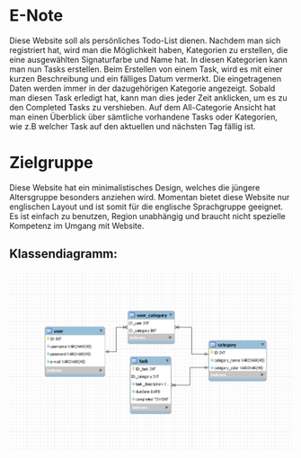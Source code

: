# E-Note

Diese Website soll als persönliches Todo-List dienen. Nachdem man sich registriert hat, wird man die Möglichkeit haben, Kategorien zu erstellen, die eine ausgewählten Signaturfarbe und Name hat. In diesen Kategorien kann man nun Tasks erstellen. Beim Erstellen von einem Task, wird es mit einer kurzen Beschreibung und ein fälliges Datum vermerkt. Die eingetragenen Daten werden immer in der dazugehörigen Kategorie angezeigt. Sobald man diesen Task erledigt hat, kann man dies jeder Zeit anklicken, um es zu den Completed Tasks zu vershieben. Auf dem All-Categorie Ansicht hat man einen Überblick über sämtliche vorhandene Tasks oder Kategorien, wie z.B welcher Task auf den aktuellen und nächsten Tag fällig ist.


# Zielgruppe

Diese Website hat ein minimalistisches Design, welches die jüngere Altersgruppe besonders anziehen wird. Momentan bietet diese Website nur englischen Layout und ist somit für die englische Sprachgruppe geeignet. Es ist einfach zu benutzen, Region unabhängig und braucht nicht spezielle Kompetenz im Umgang mit Website.

## Klassendiagramm:
![e-note ERM](README_Images/ERM.png?raw=true)
